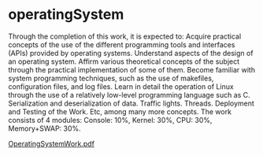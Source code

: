 # operatingSystem
Through the completion of this work, it is expected to: Acquire practical concepts of the use of the different programming tools and interfaces (APIs) provided by 
operating systems. Understand aspects of the design of an operating system. Affirm various theoretical concepts of the subject through the practical implementation 
of some of them. Become familiar with system programming techniques, such as the use of makefiles, configuration files, and log files. Learn in detail the operation 
of Linux through the use of a relatively low-level programming language such as C. Serialization and deserialization of data. Traffic lights. Threads. Deployment and 
Testing of the Work. Etc, among many more concepts. The work consists of 4 modules: Console: 10%, Kernel: 30%, CPU: 30%, Memory+SWAP: 30%.


[OperatingSystemWork.pdf](https://github.com/JuanCruzReyAlvarez/operatingSystem/files/9364635/OperatingSystemWork.pdf)

